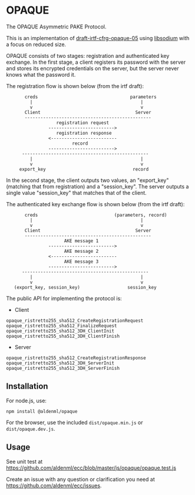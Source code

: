 # OPAQUE

The OPAQUE Asymmetric PAKE Protocol.

This is an implementation of [draft-irtf-cfrg-opaque-05](https://datatracker.ietf.org/doc/html/draft-irtf-cfrg-opaque-05#section-6.2.4)
using [libsodium](https://doc.libsodium.org) with a focus on reduced size.

OPAQUE consists of two stages: registration and authenticated key
exchange. In the first stage, a client registers its password with
the server and stores its encrypted credentials on the server, but
the server never knows what the password it.

The registration flow is shown below (from the irtf draft):
```
       creds                                   parameters
         |                                         |
         v                                         v
       Client                                    Server
       ------------------------------------------------
                   registration request
                ------------------------->
                   registration response
                <-------------------------
                         record
                ------------------------->
      ------------------------------------------------
         |                                         |
         v                                         v
     export_key                                 record
```

In the second stage, the client outputs two values, an "export_key" (matching
that from registration) and a "session_key". The server outputs a single value
"session_key" that matches that of the client.

The authenticated key exchange flow is shown below (from the irtf draft):
```
       creds                             (parameters, record)
         |                                         |
         v                                         v
       Client                                    Server
       ------------------------------------------------
                      AKE message 1
                ------------------------->
                      AKE message 2
                <-------------------------
                      AKE message 3
                ------------------------->
      ------------------------------------------------
         |                                         |
         v                                         v
   (export_key, session_key)                  session_key
```

The public API for implementing the protocol is:

- Client
```
opaque_ristretto255_sha512_CreateRegistrationRequest
opaque_ristretto255_sha512_FinalizeRequest
opaque_ristretto255_sha512_3DH_ClientInit
opaque_ristretto255_sha512_3DH_ClientFinish
```

- Server
```
opaque_ristretto255_sha512_CreateRegistrationResponse
opaque_ristretto255_sha512_3DH_ServerInit
opaque_ristretto255_sha512_3DH_ServerFinish
```

## Installation

For node.js, use:
```
npm install @aldenml/opaque
```
For the browser, use the included `dist/opaque.min.js` or `dist/opaque.dev.js`.

## Usage

See unit test at https://github.com/aldenml/ecc/blob/master/js/opaque/opaque.test.js

Create an issue with any question or clarification you need at https://github.com/aldenml/ecc/issues.
